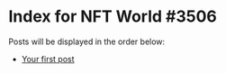 # Index for NFT World #3506
Posts will be displayed in the order below:

- [Your first post](./001-first.md)


